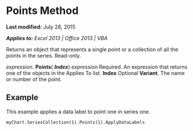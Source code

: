 
# Points Method

 **Last modified:** July 28, 2015

 _**Applies to:** Excel 2013 | Office 2013 | VBA_

Returns an object that represents a single point or a collection of all the points in the series. Read-only.

 _expression_. **Points**( **_Index_**)
 _expression_ Required. An expression that returns one of the objects in the Applies To list.
 **Index** Optional **Variant**. The name or number of the point.

## Example

This example applies a data label to point one in series one.


```
myChart.SeriesCollection(1).Points(1).ApplyDataLabels
```

